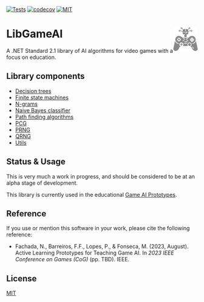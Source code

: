 [![Tests](https://github.com/nunofachada/libgameai/actions/workflows/test.yml/badge.svg)](https://github.com/nunofachada/libgameai/actions/workflows/test.yml)
[![codecov](https://codecov.io/gh/nunofachada/libGameAI/graph/badge.svg?token=oPLu1FqD1H)](https://codecov.io/gh/nunofachada/libGameAI)
[![MIT](https://img.shields.io/badge/license-MIT-blue.svg)](https://opensource.org/license/mit/)

# LibGameAI <img src="docs/images/logo.svg" align="right" />

A .NET Standard 2.1 library of AI algorithms for video games with a focus on
education.

## Library components

* [Decision trees](lib/DecisionTrees)
* [Finite state machines](lib/FSMs)
* [N-grams](lib/NGrams)
* [Naive Bayes classifier](lib/NaiveBayes)
* [Path finding algorithms](lib/PathFinding)
* [PCG](lib/PCG)
* [PRNG](lib/PRNG)
* [QRNG](lib/QRNG)
* [Utils](lib/Util)

## Status & Usage

This is very much a work in progress, and should be considered to be at an alpha
stage of development.

This library is currently used in the educational [Game AI Prototypes].

## Reference

If you use or mention this software in your work, please cite the following
reference:

- Fachada, N., Barreiros, F.F., Lopes, P., & Fonseca, M. (2023, August).
  Active Learning Prototypes for Teaching Game AI. In *2023 IEEE Conference on
  Games (CoG)* (pp. TBD). IEEE.

## License

[MIT](LICENSE)

[Game AI Prototypes]:https://github.com/nunofachada/game-ai-prototypes